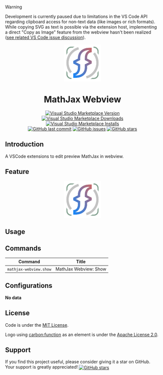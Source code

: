 <br>

> [!WARNING]
> Development is currently paused due to limitations in the VS Code API regarding clipboard access for non-text data (like images or rich formats). While copying SVG as text is possible via the extension host, implementing a direct "Copy as Image" feature from the webview hasn't been realized ([see related VS Code issue discussion](https://github.com/microsoft/vscode/issues/77790)).

<p align="center">
<img src="https://github.com/howcasperwhat/mathjax-webview/blob/main/assets/logo.png?raw=true" width="120" alt="logo" />
</p>

<h1 align="center">MathJax Webview</h1>

<p align="center">
<a href="https://marketplace.visualstudio.com/items?itemName=howcasperwhat.mathjax-webview" target="__blank"><img src="https://img.shields.io/visual-studio-marketplace/v/howcasperwhat.mathjax-webview.svg?color=blue&amp;label=VS%20Code%20Marketplace&logo=visual-studio-code" alt="Visual Studio Marketplace Version" /></a>
<a href="https://marketplace.visualstudio.com/items?itemName=howcasperwhat.mathjax-webview" target="__blank"><img src="https://img.shields.io/visual-studio-marketplace/d/howcasperwhat.mathjax-webview.svg?color=BD976A" alt="Visual Studio Marketplace Downloads" /></a>
<a href="https://marketplace.visualstudio.com/items?itemName=howcasperwhat.mathjax-webview" target="__blank"><img src="https://img.shields.io/visual-studio-marketplace/i/howcasperwhat.mathjax-webview.svg?color=63ba83" alt="Visual Studio Marketplace Installs" /></a>
<br/>
<a href="https://github.com/howcasperwhat/mathjax-webview" target="__blank"><img src="https://img.shields.io/github/last-commit/howcasperwhat/mathjax-webview.svg?color=c977be" alt="GitHub last commit" /></a>
<a href="https://github.com/howcasperwhat/mathjax-webview/issues" target="__blank"><img src="https://img.shields.io/github/issues/howcasperwhat/mathjax-webview.svg?color=a38eed" alt="GitHub issues" /></a>
<a href="https://github.com/howcasperwhat/mathjax-webview" target="__blank"><img alt="GitHub stars" src="https://img.shields.io/github/stars/howcasperwhat/mathjax-webview?style=social"></a>
</p>

## Introduction

A VSCode extensions to edit preview MathJax in webview.

## Feature

<p align="center">
<img src="https://github.com/howcasperwhat/mathjax-webview/blob/main/assets/logo.png?raw=true" alt="feature" width="120"/>
</p>

## Usage

## Commands

<!-- commands -->

| Command                | Title                 |
| ---------------------- | --------------------- |
| `mathjax-webview.show` | MathJax Webview: Show |

<!-- commands -->

## Configurations

<!-- configs -->

**No data**

<!-- configs -->

## License

Code is under the [MIT License](https://github.com/howcasperwhat/mathjax-webview/blob/main/LICENSE).

Logo using [carbon:function](https://github.com/carbon-design-system/carbon) as an element is under the [Apache License 2.0](https://github.com/carbon-design-system/carbon/blob/main/LICENSE).

## Support

If you find this project useful, please consider giving it a star on GitHub. Your support is greatly appreciated! <a href="https://github.com/howcasperwhat/mathjax-webview" target="__blank"><img alt="GitHub stars" src="https://img.shields.io/badge/Github-🌟-688D78?logo=github" align="center"></a>
